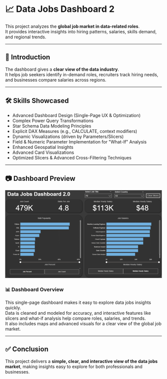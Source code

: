 # 📈 Data Jobs Dashboard 2

This project analyzes the **global job market in data-related roles**.  
It provides interactive insights into hiring patterns, salaries, skills demand, and regional trends.

---

## 🔹 Introduction

The dashboard gives a **clear view of the data industry**.  
It helps job seekers identify in-demand roles, recruiters track hiring needs, and businesses compare salaries across regions.

---

## 🛠 Skills Showcased

- Advanced Dashboard Design (Single-Page UX & Optimization)  
- Complex Power Query Transformations  
- Star Schema Data Modeling Principles  
- Explicit DAX Measures (e.g., CALCULATE, context modifiers)  
- Dynamic Visualizations (driven by Parameters/Slicers)  
- Field & Numeric Parameter Implementation for "What-If" Analysis  
- Enhanced Geospatial Insights  
- Advanced Card Visualizations  
- Optimized Slicers & Advanced Cross-Filtering Techniques  

---

## 📷 Dashboard Preview
![Dashboard Overview](https://raw.githubusercontent.com/thegunal/PowerBI-Dashboard/main/Images/dashboard2_page1.png)




### 📊 Dashboard Overview

This single-page dashboard makes it easy to explore data jobs insights quickly.  
Data is cleaned and modeled for accuracy, and interactive features like slicers and what-if analysis help compare roles, salaries, and trends.  
It also includes maps and advanced visuals for a clear view of the global job market.

---

## ✅ Conclusion

This project delivers a **simple, clear, and interactive view of the data jobs market**, making insights easy to explore for both professionals and businesses.
